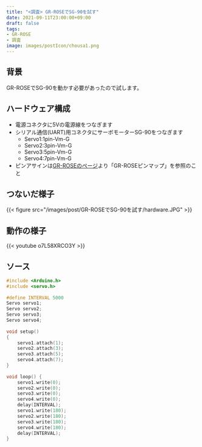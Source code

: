 ```yaml
---
title: "<調査> GR-ROSEでSG-90を試す"
date: 2021-09-11T23:00:00+09:00
draft: false
tags:
- GR-ROSE
- 調査
image: images/postIcon/chousa1.png
---
```


## 背景

GR-ROSEでSG-90を動かす必要があったので試します。

## ハードウェア構成

* 電源コネクタに5Vの電源線をつなぎます
* シリアル通信(UART)用コネクタにサーボモーターSG-90をつなぎます
    * Servo1:1pin-Vm-G
    * Servo2:3pin-Vm-G
    * Servo3:5pin-Vm-G
    * Servo4:7pin-Vm-G
* ピンアサインは[GR-ROSEのページ](https://www.renesas.com/jp/ja/products/gadget-renesas/boards/gr-rose)より「GR-ROSEピンマップ」を参照のこと


## つないだ様子

{{< figure src="/images/post/GR-ROSEでSG-90を試す/hardware.JPG" >}}

## 動作の様子

{{< youtube o7L58XRCO3Y >}}

## ソース

```C
#include <Arduino.h>
#include <servo.h> 
 
#define INTERVAL 5000
Servo servo1;
Servo servo2;
Servo servo3;
Servo servo4;
 
void setup() 
{ 
    servo1.attach(1);
    servo2.attach(3);
    servo3.attach(5);
    servo4.attach(7);
}
 
void loop() {
    servo1.write(0);
    servo2.write(0);
    servo3.write(0);
    servo4.write(0);
    delay(INTERVAL);
    servo1.write(180);
    servo2.write(180);
    servo3.write(180);
    servo4.write(180);
    delay(INTERVAL);
} 
```